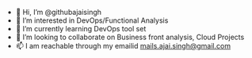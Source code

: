 - 👋 Hi, I’m @githubajaisingh
- 👀 I’m interested in DevOps/Functional Analysis
- 🌱 I’m currently learning DevOps tool set
- 💞️ I’m looking to collaborate on Business front analysis, Cloud Projects
- 📫 I am reachable through my emailid mails.ajai.singh@gmail.com

<!---
githubajaisingh/githubajaisingh is a ✨ special ✨ repository because its `README.md` (this file) appears on your GitHub profile.
You can click the Preview link to take a look at your changes.
--->
